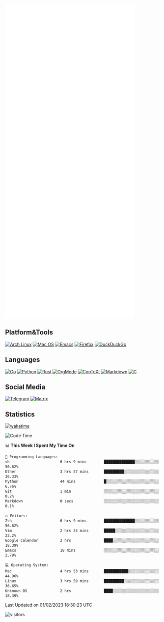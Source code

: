 ![Metrics](https://github.com/SteamedFish/SteamedFish/blob/master/github-metrics.svg)

## Platform&Tools

[![Arch Linux](https://img.shields.io/badge/ArchLinux-1793D1?logo=arch-linux&logoColor=fff&style=flat-square)](https://archlinux.org/)
[![Mac OS](https://img.shields.io/badge/MacOS-000000?style=flat-square&logo=macos&logoColor=F0F0F0)](https://www.apple.com/macos/)
[![Emacs](https://img.shields.io/badge/Emacs-%237F5AB6.svg?&style=flat-square&logo=gnu-emacs&logoColor=white)](https://www.gnu.org/software/emacs/)
[![Firefox](https://img.shields.io/badge/Firefox-FF7139?style=flat-square&logo=Firefox-Browser&logoColor=white)](https://firefox.com/)
[![DuckDuckGo](https://img.shields.io/badge/DuckDuckGo-DE5833?style=flat-square&logo=DuckDuckGo&logoColor=white)](https://duckduckgo.com/)

## Languages

[![Go](https://img.shields.io/badge/Golang-%2300ADD8.svg?style=flat-square&logo=go&logoColor=white)](https://golang.org/)
[![Python](https://img.shields.io/badge/Python-3670A0?style=flat-square&logo=python&logoColor=ffdd54)](https://www.python.org/)
[![Rust](https://img.shields.io/badge/Rust-%23000000.svg?style=flat-square&logo=rust&logoColor=white)](https://www.rust-lang.org/)
[![OrgMode](https://img.shields.io/badge/OrgMode-%23000000.svg?style=flat-square&logo=org&logoColor=white)](https://orgmode.org/)
[![ConTeXt](https://img.shields.io/badge/ConTeXt-%23008080.svg?style=flat-square&logo=latex&logoColor=white)](https://contextgarden.net/)
[![Markdown](https://img.shields.io/badge/MarkDown-%23000000.svg?style=flat-square&logo=markdown&logoColor=white)](https://daringfireball.net/projects/markdown/)
[![C](https://img.shields.io/badge/C-%2300599C.svg?style=flat-square&logo=c&logoColor=white)](https://www.iso.org/standard/74528.html)

## Social Media
[![Telegram](https://img.shields.io/badge/SteamedFish-2CA5E0?style=social&logo=telegram&logoColor=white)](https://t.me/SteamedFish)
[![Matrix](https://img.shields.io/badge/SteamedFish-2CA5E0?style=social&logo=matrix&logoColor=black)](https://matrix.to/#/@i:steamedfish.org)

## Statistics
[![wakatime](https://wakatime.com/badge/user/168280d6-fcf2-4b4f-ad3a-dc4612f35b38.svg)](https://wakatime.com/@168280d6-fcf2-4b4f-ad3a-dc4612f35b38)

<!--START_SECTION:waka-->
![Code Time](http://img.shields.io/badge/Code%20Time-2%2C271%20hrs%205%20mins-blue)

📊 **This Week I Spent My Time On** 

```text
💬 Programming Languages: 
sh                       6 hrs 9 mins        ██████████████░░░░░░░░░░░   56.62% 
Other                    3 hrs 57 mins       █████████░░░░░░░░░░░░░░░░   36.33% 
Python                   44 mins             █░░░░░░░░░░░░░░░░░░░░░░░░   6.76% 
Git                      1 min               ░░░░░░░░░░░░░░░░░░░░░░░░░   0.2% 
Markdown                 0 secs              ░░░░░░░░░░░░░░░░░░░░░░░░░   0.1%

🔥 Editors: 
Zsh                      6 hrs 9 mins        ██████████████░░░░░░░░░░░   56.62% 
Vim                      2 hrs 24 mins       █████░░░░░░░░░░░░░░░░░░░░   22.2% 
Google Calendar          2 hrs               ████░░░░░░░░░░░░░░░░░░░░░   18.39% 
Emacs                    18 mins             ░░░░░░░░░░░░░░░░░░░░░░░░░   2.79%

💻 Operating System: 
Mac                      4 hrs 53 mins       ███████████░░░░░░░░░░░░░░   44.96% 
Linux                    3 hrs 59 mins       █████████░░░░░░░░░░░░░░░░   36.65% 
Unknown OS               2 hrs               ████░░░░░░░░░░░░░░░░░░░░░   18.39%

```


 Last Updated on 01/02/2023 18:30:23 UTC
<!--END_SECTION:waka-->

![visitors](https://visitor-badge.laobi.icu/badge?page_id=SteamedFish.SteamedFish)
